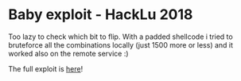 # Baby exploit - HackLu 2018

Too lazy to check which bit to flip. With a padded shellcode i tried to bruteforce all the combinations locally (just 1500 more or less) and it worked also on the remote service :)

The full exploit is [here](exploit.py)!
